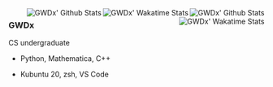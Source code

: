 <a href="#gh-light-mode-only">
<img align="right" alt="GWDx' Github Stats" src="https://github-readme-stats.vercel.app/api?username=GWDx&show_icons=true" />
<img align="right" alt="GWDx' Wakatime Stats" src="https://github-readme-stats.vercel.app/api/wakatime?username=GWDx&langs_count=5" />
</a>

<a href="#gh-dark-mode-only">
<img align="right" alt="GWDx' Github Stats" src="https://github-readme-stats.vercel.app/api?username=GWDx&show_icons=true&theme=radical&border_color=6f6f6f" />
<img align="right" alt="GWDx' Wakatime Stats" src="https://github-readme-stats.vercel.app/api/wakatime?username=GWDx&langs_count=5&theme=radical&border_color=6f6f6f" />
</a>

### GWDx

CS undergraduate

- Python, Mathematica, C++

- Kubuntu 20, zsh, VS Code

